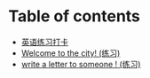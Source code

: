 # Table of contents

* [英语练习打卡](README.md)
* [Welcome to the city! (练习)](city.md)
* [write a letter to someone ! (练习)](greet.md)